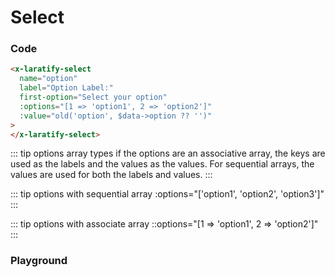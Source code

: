 # Select

### Code

```html
<x-laratify-select
  name="option"
  label="Option Label:"
  first-option="Select your option"
  :options="[1 => 'option1', 2 => 'option2']"
  :value="old('option', $data->option ?? '')"
>
</x-laratify-select>
```

::: tip options array types
if the options are an associative array, the keys are used as the labels and the values as the values. For sequential arrays, the values are used for both the labels and values.
:::

::: tip options with sequential array
:options="['option1', 'option2', 'option3']"
:::

::: tip options with associate array
::options="[1 => 'option1', 2 => 'option2']"
:::

### Playground

<select-SelectPlayground />
